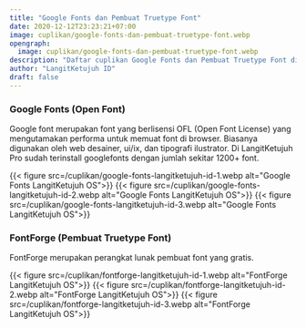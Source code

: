 ```yaml
---
title: "Google Fonts dan Pembuat Truetype Font"
date: 2020-12-12T23:23:21+07:00
image: cuplikan/google-fonts-dan-pembuat-truetype-font.webp
opengraph:
  image: cuplikan/google-fonts-dan-pembuat-truetype-font.webp
description: "Daftar cuplikan Google Fonts dan Pembuat Truetype Font di LangitKetujuh OS"
author: "LangitKetujuh ID"
draft: false
---
```


### Google Fonts (Open Font)

Google font merupakan font yang berlisensi OFL (Open Font License) yang mengutamakan performa untuk memuat font di browser. Biasanya digunakan oleh web desainer, ui/ix, dan tipografi ilustrator. Di LangitKetujuh Pro sudah terinstall googlefonts dengan jumlah sekitar 1200+ font.

{{< figure src=/cuplikan/google-fonts-langitketujuh-id-1.webp alt="Google Fonts LangitKetujuh OS">}}
{{< figure src=/cuplikan/google-fonts-langitketujuh-id-2.webp alt="Google Fonts LangitKetujuh OS">}}
{{< figure src=/cuplikan/google-fonts-langitketujuh-id-3.webp alt="Google Fonts LangitKetujuh OS">}}

### FontForge (Pembuat Truetype Font)

FontForge merupakan perangkat lunak pembuat font yang gratis.

{{< figure src=/cuplikan/fontforge-langitketujuh-id-1.webp alt="FontForge LangitKetujuh OS">}}
{{< figure src=/cuplikan/fontforge-langitketujuh-id-2.webp alt="FontForge LangitKetujuh OS">}}
{{< figure src=/cuplikan/fontforge-langitketujuh-id-3.webp alt="FontForge LangitKetujuh OS">}}
